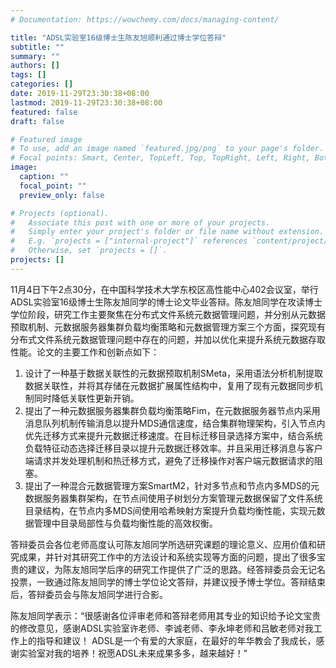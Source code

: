 ```yaml
---
# Documentation: https://wowchemy.com/docs/managing-content/

title: "ADSL实验室16级博士生陈友旭顺利通过博士学位答辩"
subtitle: ""
summary: ""
authors: []
tags: []
categories: []
date: 2019-11-29T23:30:38+08:00
lastmod: 2019-11-29T23:30:38+08:00
featured: false
draft: false

# Featured image
# To use, add an image named `featured.jpg/png` to your page's folder.
# Focal points: Smart, Center, TopLeft, Top, TopRight, Left, Right, BottomLeft, Bottom, BottomRight.
image:
  caption: ""
  focal_point: ""
  preview_only: false

# Projects (optional).
#   Associate this post with one or more of your projects.
#   Simply enter your project's folder or file name without extension.
#   E.g. `projects = ["internal-project"]` references `content/project/deep-learning/index.md`.
#   Otherwise, set `projects = []`.
projects: []
---
```


11月4日下午2点30分，在中国科学技术大学东校区高性能中心402会议室，举行ADSL实验室16级博士生陈友旭同学的博士论文毕业答辩。陈友旭同学在攻读博士学位阶段，研究工作主要聚焦在分布式文件系统元数据管理问题，并分别从元数据预取机制、元数据服务器集群负载均衡策略和元数据管理方案三个方面，探究现有分布式文件系统元数据管理问题中存在的问题，并加以优化来提升系统元数据存取性能。论文的主要工作和创新点如下：

1. 设计了一种基于数据关联性的元数据预取机制SMeta，采用语法分析机制提取数据关联性，并将其存储在元数据扩展属性结构中，复用了现有元数据同步机制同时降低关联性更新开销。
2. 提出了一种元数据服务器集群负载均衡策略Fim，在元数据服务器节点内采用消息队列机制传输消息以提升MDS通信速度，结合集群物理架构，引入节点内优先迁移方式来提升元数据迁移速度。在目标迁移目录选择方案中，结合系统负载特征动态选择迁移目录以提升元数据迁移效率。并且采用迁移消息与客户端请求并发处理机制和热迁移方式，避免了迁移操作对客户端元数据请求的阻塞。
3. 提出了一种混合元数据管理方案SmartM2，针对多节点和节点内多MDS的元数据服务器集群架构，在节点间使用子树划分方案管理元数据保留了文件系统目录结构，在节点内多MDS间使用哈希映射方案提升负载均衡性能，实现元数据管理中目录局部性与负载均衡性能的高效权衡。

答辩委员会各位老师高度认可陈友旭同学所选研究课题的理论意义、应用价值和研究成果，并针对其研究工作中的方法设计和系统实现等方面的问题，提出了很多宝贵的建议，为陈友旭同学后序的研究工作提供了广泛的思路。经答辩委员会无记名投票，一致通过陈友旭同学的博士学位论文答辩，并建议授予博士学位。答辩结束后，答辩委员会与陈友旭同学进行合影。

陈友旭同学表示：“很感谢各位评审老师和答辩老师用其专业的知识给予论文宝贵的修改意见，感谢ADSL实验室许老师、李诚老师、李永坤老师和吕敏老师对我工作上的指导和建议！ ADSL是一个有爱的大家庭，在最好的年华教会了我成长，感谢实验室对我的培养！祝愿ADSL未来成果多多，越来越好！”



